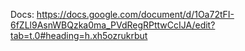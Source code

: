 Docs: https://docs.google.com/document/d/1Oa72tFI-6fZLl9AsnWBQzka0ma_PVdRegRPttwCcIJA/edit?tab=t.0#heading=h.xh5ozrukrbut